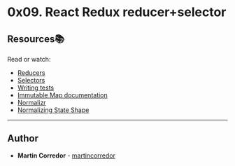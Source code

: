 # 0x09. React Redux reducer+selector

## Resources:books:
Read or watch:
* [Reducers](https://intranet.hbtn.io/rltoken/trY1MX9kqfGHJuBZNZ81gw)
* [Selectors](https://intranet.hbtn.io/rltoken/BTxJZN0xjsVICD9cQskGRQ)
* [Writing tests](https://intranet.hbtn.io/rltoken/R1ItiIAYYfpRKcRmkacr8w)
* [Immutable Map documentation](https://intranet.hbtn.io/rltoken/Ap2lpTrq26l55SPkw1wFqw)
* [Normalizr](https://intranet.hbtn.io/rltoken/0PRZtJeIoFMGZWRJtei3Rw)
* [Normalizing State Shape](https://intranet.hbtn.io/rltoken/IV1ATmiv_IR158RAhN8Z3w)

---

## Author
* **Martin Corredor** - [martincorredor](https://github.com/martincorredor)
